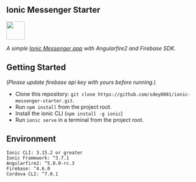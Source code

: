 ## Ionic Messenger Starter
 <img src="https://s3.amazonaws.com/ionic-marketplace/ionic-messenger-starter/icon.png" width="48px" />
 
 _A simple [Ionic Messenger app](https://market.ionic.io/starters/ionic-messenger-starter) with Angularfire2 and Firebase SDK._ 


## Getting Started

(_Please update firebase api key with yours before running._)

* Clone this repository: `git clone https://github.com/sdey0081/ionic-messenger-starter.git`.
* Run `npm install` from the project root.
* Install the ionic CLI (`npm install -g ionic`)
* Run `ionic serve` in a terminal from the project root.


## Environment
```
Ionic CLI: 3.15.2 or greater
Ionic Framework: ^3.7.1
Angularfire2: ^5.0.0-rc.3
Firebase: ^4.6.0
Cordova CLI: ^7.0.1
```
